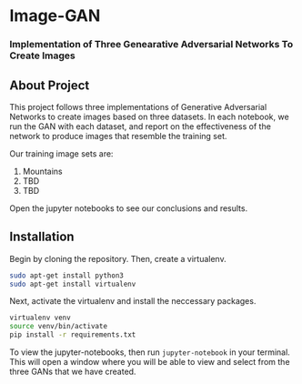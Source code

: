 # Image-GAN

### Implementation of Three Genearative Adversarial Networks To Create Images

## About Project

This project follows three implementations of Generative Adversarial Networks to create images based on three datasets. In each notebook, we run the GAN with each dataset, and report on the effectiveness of the network to produce images that resemble the training set.

Our training image sets are:

1. Mountains
2. TBD
3. TBD

Open the jupyter notebooks to see our conclusions and results.

## Installation

Begin by cloning the repository. Then, create a virtualenv.

```bash
sudo apt-get install python3
sudo apt-get install virtualenv
```

Next, activate the virtualenv and install the neccessary packages.

```bash
virtualenv venv
source venv/bin/activate
pip install -r requirements.txt
```

To view the jupyter-notebooks, then run `jupyter-notebook` in your terminal. This will open a window where you will be able to view and select from the three GANs that we have created. 
